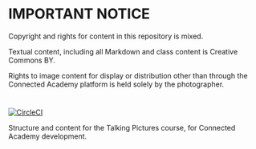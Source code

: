 # IMPORTANT NOTICE

Copyright and rights for content in this repository is mixed.

Textual content, including all Markdown and class content is Creative Commons BY.

Rights to image content for display or distribution other than through the Connected Academy platform is held solely by the photographer.

# <replacewithyourdomain>

[![CircleCI](https://circleci.com/gh/connectedacademy/<replacewithyourdomain>/tree/master.svg?style=svg)](https://circleci.com/gh/connectedacademy/<replacewithyourdomain>/tree/master)

Structure and content for the Talking Pictures course, for Connected Academy development.